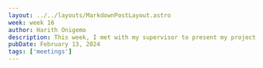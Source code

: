 ```yaml
---
layout: ../../layouts/MarkdownPostLayout.astro
week: week 16
author: Harith Onigemo
description: This week, I met with my supervisor to present my project update. I informed him about issues with the ESP32 WIFI + Camera microcontroller. He tried to help me in fixing the issue but to no avail. We later decided to use the Arduino Uno to program the ESP32 instead of the ESP32 MB programmer, and the camera module worked. I have started using the ESP 32 camera module to take pictures and test the images with some AI waste classifier models I found online.
pubDate: February 13, 2024
tags: ['meetings']
---
```

